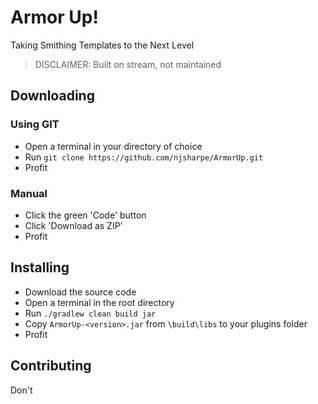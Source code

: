 # Armor Up!
Taking Smithing Templates to the Next Level

> DISCLAIMER: Built on stream, not maintained

## Downloading
### Using GIT
* Open a terminal in your directory of choice
* Run `git clone https://github.com/njsharpe/ArmorUp.git`
* Profit

### Manual
* Click the green 'Code' button
* Click 'Download as ZIP'
* Profit

## Installing
* Download the source code
* Open a terminal in the root directory
* Run `./gradlew clean build jar`
* Copy `ArmorUp-<version>.jar` from `\build\libs` to your plugins folder
* Profit

## Contributing
Don't